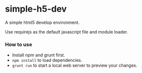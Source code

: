 # simple-h5-dev

A simple html5 develop environment.

Use requirejs as the default javascript file and module loader.

### How to use

* Install npm and grunt first.
* `npm install` to load dependencies.
* `grunt run` to start a local web server to preview your changes.
